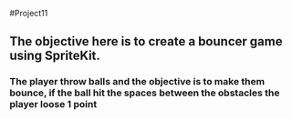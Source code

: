 #Project11
## The objective here is to create a bouncer game using SpriteKit. 
### The player throw balls and the objective is to make them bounce, if the ball hit the spaces between the obstacles the player loose 1 point
